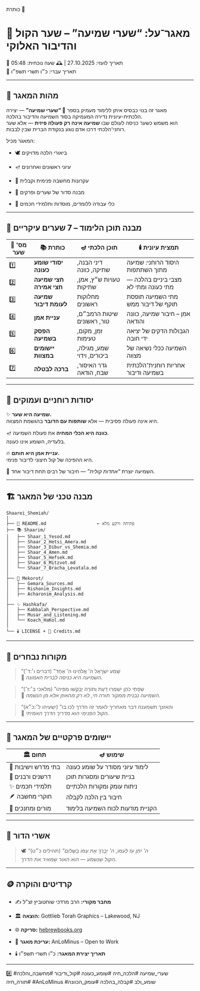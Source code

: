 כותרת 👑

# 📜 מאגר־על: “שערי שמיעה” – שער הקול והדיבור האלוקי

📅 תאריך לועזי: 27.10.2025 | 🕰️ שעה נוכחית: 05:48  
📅 תאריך עברי: כ״ו תשרי תשפ״ו

---

## 🌟 מהות המאגר

מאגר זה בנוי כבסיס איתן ללימוד מעמיק בספר **📖 “שערי שמיעה”** — יצירה הלכתית-עיונית נדירה המעמיקה בסוד השמיעה והדיבור בהלכה.  
הוא משמש כשער כניסה לעולם שבו **שמיעה אינה רק פעולה פיזית** — אלא שער רוחני־הלכתי דרכו אדם נוגע בנקודת הברית שבין לבבות.

המאגר מכיל:

- 🕊️ ביאורי הלכה מדויקים
    
- 🪔 עיוני ראשונים ואחרונים
    
- 🧠 עקרונות מחשבה פנימית וקבלית
    
- 📡 מבנה סדור של שערים ופרקים
    
- 🕍 כלי עבודה ללומדים, מוסדות ותלמידי חכמים
    

---

## 🧭 מבנה תוכן הלימוד – 7 שערים עיקריים

|🌿 מס' שער|📚 כותרת|🪔 תוכן הלכתי|🕯️ תמצית עיונית|
|---|---|---|---|
|1️⃣|**יסודי שומע כעונה**|דיני הבנה, שתיקה, כוונה|היסוד הרוחני: שמיעה מתוך השתתפות|
|2️⃣|**חצי שמיעה חצי אמירה**|טעויות ש״ץ, אמן, שתיקות|מצבי ביניים בהלכה — מתי כעונה ומתי לא|
|3️⃣|**שמיעה לעומת דיבור**|מחלוקות ראשונים|מתי השמיעה תופסת תוקף של דיבור ממש|
|4️⃣|**עניית אמן**|שיטות הרמב״ם, טור, ראשונים|אמן – חיבור שמיעה, כוונה והודאה|
|5️⃣|**הפסק בשמיעה**|זמן, מקום, טעימות|הגבולות הדקים של יציאה ידי חובה|
|6️⃣|**יישומים במצוות**|שמע, מגילה, ביכורים, וידוי|השמיעה ככלי נשיאה של מצווה|
|7️⃣|**ברכה לבטלה**|גדר האיסור, שבח, הודאה|אחריות רוחנית־הלכתית בשמיעה ודיבור|

---

## 🧠 יסודות רוחניים ועמוקים

✨ **שמיעה היא שער.**  
היא אינה פעולה פסיבית — אלא **שותפות עם הדובר** בהגשמת המצווה.

🪔 **כוונה היא הכלי המחיה** את פעולת השמיעה.  
בלעדיה, השומע אינו כעונה.

🔥 **עניית אמן היא חותם.**  
היא ההפיכה של קול חיצוני לדיבור פנימי.

📖 השמיעה יוצרת _“אחדות קולית”_ — חיבור של רבים תחת דיבור אחד.

---

## 🏗️ מבנה טכני של המאגר

```plaintext
Shaarei_Shemiah/
│
├── 📄 README.md                   ← פתיחה ורקע מלא
├── 📚 Shaarim/
│   ├── Shaar_1_Yesod.md
│   ├── Shaar_2_Hetsi_Amera.md
│   ├── Shaar_3_Dibur_vs_Shemia.md
│   ├── Shaar_4_Amen.md
│   ├── Shaar_5_Hefsek.md
│   ├── Shaar_6_Mitzvot.md
│   └── Shaar_7_Bracha_Levatala.md
│
├── 📝 Mekorot/
│   ├── Gemara_Sources.md
│   ├── Rishonim_Insights.md
│   ├── Acharonim_Analysis.md
│
├── ✨ Hashkafa/
│   ├── Kabbalah_Perspective.md
│   ├── Musar_and_Listening.md
│   └── Koach_HaKol.md
│
└── 🕯️ LICENSE + 📜 Credits.md
```

---

## 🕎 מקורות נבחרים

> “שְׁמַע יִשְׂרָאֵל ה' אֱלֹהֵינוּ ה' אֶחָד” (דברים ו׳:ד׳)  
> 📜 _השמיעה היא כניסה לברית האמונה._

> “שִׂפְתֵי כֹהֵן יִשְׁמְרוּ דַעַת וְתוֹרָה יְבַקְשׁוּ מִפִּיהוּ” (מלאכי ב׳:ז׳)  
> 📜 _השמיעה נבנית ממקור תורה חי, לא רק מהאוזן אלא מן הנשמה._

> “והאזנך תשמענה דבר מאחריך לאמר זה הדרך לכו בו” (ישעיהו ל׳:כ״א)  
> 📜 _הקול הפנימי הוא מדריך הדרך האמיתי._

---

## 🧰 יישומים פרקטיים של המאגר

|🏛 תחום|🪔 שימוש|
|---|---|
|📖 בתי מדרש וישיבות|לימוד עיוני מסודר על שומע כעונה|
|🕍 דרשנים ורבנים|בניית שיעורים ומסגרות תוכן|
|✨ תלמידי חכמים|ניתוח עומק ומקורות הלכתיים|
|🪶 חוקרי מחשבה|חיבור בין הלכה לקבלה|
|📡 מורים ומחנכים|הקניית מודעות לכוח השמיעה בלימוד|

---

## 📜 אשרי הדור

> 🕊️ _“ה' יִתֵּן עֹז לְעַמּוֹ, ה' יְבָרֵךְ אֶת עַמּוֹ בַשָּׁלוֹם”_ (תהילים כ״ט)  
> _הקול שנשמע — הוא האור שמאיר את הדרך._

---

## 🪙 קרדיטים והוקרה

- ✍️ **מחבר מקורי:** הרב מרדכי שוחטוביץ זצ"ל
    
- 🏛️ **הוצאה:** Gottlieb Torah Graphics – Lakewood, NJ
    
- 🌐 **סריקה:** [hebrewbooks.org](http://www.hebrewbooks.org/)
    
- 🧭 **עריכת מאגר:** AnLoMinus – Open to Work
    
- 🕯️ **תאריך יצירת המאגר:** כ״ו תשרי תשפ״ו
    

---

#️⃣ #שערי_שמיעה #הלכה_חיה #שומע_כעונה #קול_ודיבור #מחשבה_והלכה #תורה_חיה #AnLoMinus #שומע_ולב #קבלה_בהלכה #עומק_הכוונה
